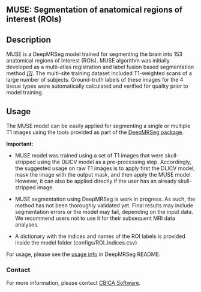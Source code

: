 ## MUSE: Segmentation of anatomical regions of interest (ROIs)

## Description

MUSE is a DeepMRSeg model trained for segmenting the brain into 153 anatomical regions of interest (ROIs). MUSE algorithm was initially developed as a multi-atlas registration and label fusion based segmentation method [_[1]_](https://www.ncbi.nlm.nih.gov/pmc/articles/PMC4806537). The multi-site training dataset included T1-weighted scans of a large number of subjects. Ground-truth labels of these images for the 4 tissue types were automatically calculated and verified for quality prior to model training.

## Usage

The MUSE model can be easily applied for segmenting a single or multiple T1 images using the tools provided as part of the [DeepMRSeg package](https://github.com/CBICA/DeepMRSeg). 

__Important:__ 

- MUSE model was trained using a set of T1 images that were skull-stripped using the DLICV model as a pre-processing step. Accordingly, the suggested usage on raw T1 images is to apply first the DLICV model, mask the image with the output mask, and then apply the MUSE model. However, it can also be applied directly if the user has an already skull-stripped image.

- MUSE segmentation using DeepMRSeg is work in progress. As such, the method has not been thoroughly validated yet. Final results may include segmentation errors or the model may fail, depending on the input data. We recommend users not to use it for their subsequent MRI data analyses.

- A dictionary with the indices and names of the ROI labels is provided inside the model folder (configs/ROI_Indices.csv)

For usage, please see the [usage info](https://github.com/CBICA/DeepMRSeg#usage) in DeepMRSeg README.


### Contact
For more information, please contact <a href="mailto:software@cbica.upenn.edu">CBICA Software</a>.
